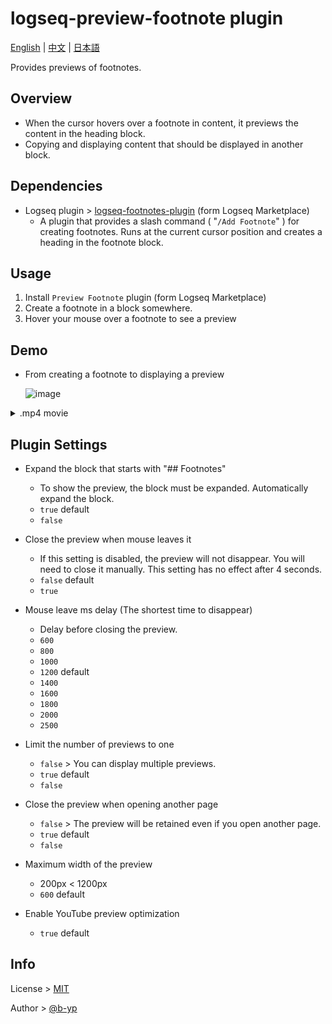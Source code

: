 # logseq-preview-footnote plugin

[English](https://github.com/b-yp/logseq-preview-footnote) | [中文](https://github.com/b-yp/logseq-preview-footnote/blob/main/README.chCN.md) | [日本語](https://github.com/b-yp/logseq-preview-footnote/blob/main/README.ja.md)

Provides previews of footnotes.

## Overview

* When the cursor hovers over a footnote in content, it previews the content in the heading block.
* Copying and displaying content that should be displayed in another block.

## Dependencies

* Logseq plugin > [logseq-footnotes-plugin](https://github.com/gremi-jr/logseq-footnote-plugin) (form Logseq Marketplace)
   - A plugin that provides a slash command ( "`/Add Footnote`" ) for creating footnotes. Runs at the current cursor position and creates a heading in the footnote block.

## Usage

  1. Install `Preview Footnote` plugin (form Logseq Marketplace)
  1. Create a footnote in a block somewhere.
  1. Hover your mouse over a footnote to see a preview

## Demo

- From creating a footnote to displaying a preview

   ![image](https://github.com/b-yp/logseq-preview-footnote/raw/main/demo/footnote.gif)

<details>
  <summary>.mp4 movie</summary>
  <video src="https://github.com/b-yp/logseq-preview-footnote/raw/main/demo/Kapture%202023-10-22%20at%2017.47.59.mp4" controls />
</details>

## Plugin Settings

- Expand the block that starts with "## Footnotes"
  - To show the preview, the block must be expanded. Automatically expand the block.
  - `true` default
  - `false`

- Close the preview when mouse leaves it
  - If this setting is disabled, the preview will not disappear. You will need to close it manually. This setting has no effect after 4 seconds.
  - `false` default
  - `true`

- Mouse leave ms delay (The shortest time to disappear)
  - Delay before closing the preview.
  - `600`
  - `800`
  - `1000`
  - `1200` default
  - `1400`
  - `1600`
  - `1800`
  - `2000`
  - `2500`

- Limit the number of previews to one
  - `false` > You can display multiple previews.
  - `true` default
  - `false`

- Close the preview when opening another page
  - `false` > The preview will be retained even if you open another page.
  - `true` default
  - `false`

- Maximum width of the preview
  - 200px < 1200px
  - `600` default

- Enable YouTube preview optimization
  - `true` default

## Info

License > [MIT](https://choosealicense.com/licenses/mit/)

Author > [@b-yp](https://github.com/b-yp)
